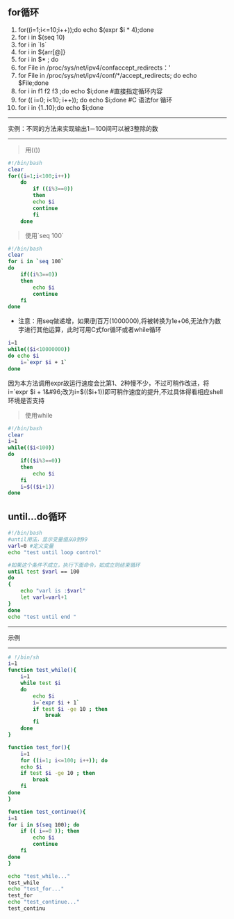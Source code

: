 ## for循环
1. for((i=1;i<=10;i++));do echo $(expr $i \* 4);done
2. for i in $(seq 10)
3. for i in &#96;ls&#96;
4. for i in ${arr[@]}
5. for i in $* ; do
6. for File in /proc/sys/net/ipv4/confaccept_redirects：'
7. for File in /proc/sys/net/ipv4/conf/*/accept_redirects; do echo $File;done
8. for i in f1 f2 f3 ;do echo $i;done #直接指定循环内容
9. for (( i=0; i<10; i++)); do echo $i;done #C 语法for 循环
10. for i in {1..10};do echo $i;done
---
实例：不同的方法来实现输出1－100间可以被3整除的数

---
> 用(())
``` bash
#!/bin/bash
clear
for((i=1;i<100;i++))
    do  
        if ((i%3==0))
        then
        echo $i
        continue
        fi
    done
```

> 使用&#96;seq 100&#96;
``` bash
#!/bin/bash
clear
for i in `seq 100`
do
    if((i%3==0))
    then
        echo $i
        continue
    fi
done
```
* 注意：用seq做递增，如果i到百万(1000000),将被转换为1e+06,无法作为数字进行其他运算，此时可用C式for循环或者while循环
``` bash
i=1
while(($i<10000000))
do echo $i
    i=`expr $i + 1`
done
```
 因为本方法调用expr故运行速度会比第1、2种慢不少，不过可稍作改进，将i=&#96;expr $i + 1&#96;改为i=$(($i+1))即可稍作速度的提升,不过具体得看相应shell环境是否支持


> 使用while
``` bash
#!/bin/bash
clear
i=1
while(($i<100))
do
    if(($i%3==0))
    then
        echo $i
    fi
    i=$(($i+1))
done
```

## until...do循环
``` bash
#!/bin/bash
#until用法，显示变量值从0到99
varl=0 #定义变量
echo "test until loop control"

#如果这个条件不成立，执行下面命令，如成立则结束循环
until test $varl == 100
do
{
    echo "varl is :$varl"
    let varl=varl+1
}
done
echo "test until end "
```

---
示例

---

``` bash
# !/bin/sh
i=1
function test_while(){
	i=1
	while test $i
	do
		echo $i
		i=`expr $i + 1`
		if test $i -ge 10 ; then
			break
		fi
	done
}

function test_for(){
	i=1
	for ((i=1; i<=100; i++)); do
	echo $i
	if test $i -ge 10 ; then
		break
	fi
done
}

function test_continue(){
i=1
for i in $(seq 100); do
	if (( i==0 )); then
		echo $i
		continue
	fi
done
}

echo "test_while..."
test_while
echo "test_for..."
test_for
echo "test_continue..."
test_continu
```
